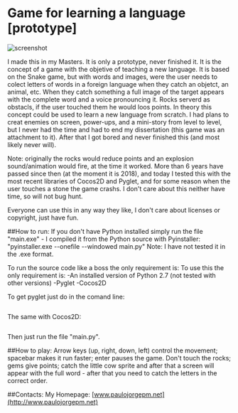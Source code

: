 # Game for learning a language [prototype]

![screenshot](http://www.paulojorgepm.net/static/images/language_game.png)

I made this in my Masters. It is only a prototype, never finished it. It is the concept of a game with the objetive of teaching a new language. It is based on the Snake game, but with words and images, were the user needs to colect letters of words in a foreign language when they catch an objetct, an animal, etc. When they catch something a full image of the target appears with the complete word and a voice pronouncing it. Rocks serverd as obstacls, if the user touched them he would loos points. In theory this concept could be used to learn a new language from scratch. I had plans to creat enemies on screen, power-ups, and a mini-story from level to level, but I never had the time and had to end my dissertation (this game was an attachment
 to it). After that I got bored and never finished this (and most likely never will).

Note: originally the rocks would reduce points and an explosion sound/animation would fire, at the time it worked. More than 6 years have passed since then (at the moment it is 2018), and today I tested this with the most recent libraries of Cocos2D and Pyglet, and for some reason when the user touches a stone the game crashs. I don't care about this neither have time, so will not bug hunt.

Everyone can use this in any way they like, I don't care about licenses or copyright, just have fun.

##How to run:
If you don't have Python installed simply run the file "main.exe" - I compiled it from the Python source with Pyinstaller: "pyinstaller.exe --onefile --windowed main.py"
Note: I have not tested it in the .exe format.

To run the source code like a boss the only requirement is:
To use this the only requirement is:
-An installed version of Python 2.7 (not tested with other versions)
-Pyglet
-Cocos2D

To get pyglet just do in the comand line:
```pip install pyglet
```

The same with Cocos2D:
```pip install cocos2d
```

Then just run the file "main.py". 

##How to play:
Arrow keys (up, right, down, left) control the movement; spacebar makes it run faster; enter pauses the game. Don't touch the rocks; gems give points; catch the little cow sprite and after that a screen will appear with the full word - after that you need to catch the letters in the correct order.

##Contacts:
My Homepage: [www.paulojorgepm.net](http://www.paulojorgepm.net)